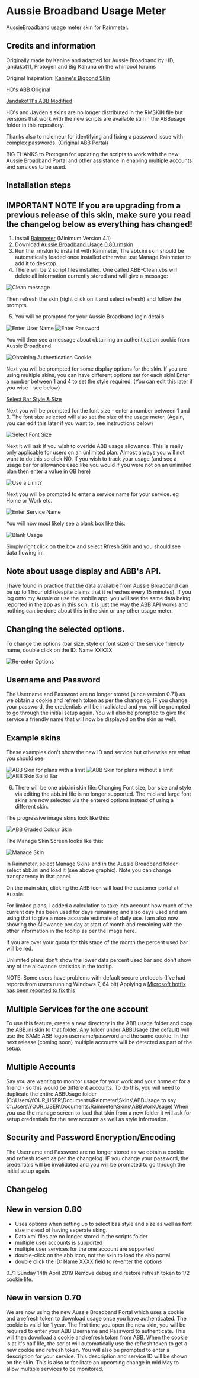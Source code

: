 # Aussie Broadband Usage Meter
AussieBroadband usage meter skin for Rainmeter.

## Credits and information
Originally made by Kanine and adapted for Aussie Broadband by HD, jandakot11, Protogen and Big Kahuna on the whirlpool forums

Original Inspiration: [Kanine's Bigpond Skin](http://sourceforge.net/projects/bigpond/)

[HD's ABB Original](https://www.dropbox.com/sh/rurvj80pp12lvkj/AAAI5EmF5BHDSpeezSqHJouBa)

[Jandakot11's ABB Modified](https://github.com/jaydenmorris1/AussieBroadband-Usage-Meter)

HD's and Jayden's skins are no longer distributed in the RMSKIN file but versions that work with the new scripts are available still in the ABBusage folder in this repository.

Thanks also to nclemeur for identifying and fixing a password issue with complex passwords. (Original ABB Portal)

BIG THANKS to Protogen for updating the scripts to work with the new Aussie Broadband Portal and other assistance in enabling multiple accounts and services to be used.

## Installation steps
## IMPORTANT NOTE If you are upgrading from a previous release of this skin, make sure you read the changelog below as everything has changed!
1) Install [Rainmeter](https://www.rainmeter.net/) (Minimum Version 4.1)
2) Download [Aussie Broadband Usage 0.80.rmskin](/Aussie%20Broadband%20Usage%200.80.rmskin)
3) Run the .rmskin to install it with Rainmeter, The abb.ini skin should be automatically loaded once installed otherwise use Manage Rainmeter to add it to desktop.
4) There will be 2 script files installed. One called ABB-Clean.vbs will delete all information currently stored and will give a message:

![Clean message](reset_skin_message.png)

Then refresh the skin (right click on it and select refresh) and follow the prompts.

5) You will be prompted for your Aussie Broadband login details. 

![Enter User Name](enter_user_name.png)
![Enter Password](enter_password.png)

You will then see a message about obtaining an authentication cookie from Aussie Broadband

![Obtaining Authentication Cookie](cookie.png)

Next you will be prompted for some display options for the skin. If you are using multiple skins, you can have different options set for each skin! Enter a number between 1 and 4 to set the style required. (You can edit this later if you wise - see below)

[Select Bar Style & Size](bar_style_size.pbg)

Next you will be prompted for the font size - enter a number between 1 and 3. The font size selected will also set the size of the usage meter. (Again, you can edit this later if you want to, see instructions below)

![Select Font Size](font_size.png)

Next it will ask if you wish to overide ABB usage allowance. This is really only applicable for users on an unlimited plan. Almost always you will not want to do this so click NO. If you wish to track your usage (and see a usage bar for allowance used like you would if you were not on an unlimited plan then enter a value in GB here)

![Use a Limit?](overide_usage.png)

Next you will be prompted to enter a service name for your service. eg Home or Work etc.

![Enter Service Name](abb_service_name.png)

You will now most likely see a blank box like this:

![Blank Usage](blank.png)

Simply right click on the box and select Rfresh Skin and you should see data flowing in.

## Note about usage display and ABB's API.
I have found in practice that the data available from Aussie Broadband can be up to 1 hour old (despite claims that it refreshes every 15 minutes). If you log onto my Aussie or use the mobile app, you will see the same data being reported in the app as in this skin. It is just the way the ABB API works and nothing can be done about this in the skin or any other usage meter.

## Changing the selected options.
To change the options (bar size, style or font size) or the service friendly name, double click on the ID: Name XXXXX

![Re-enter Options](usage_small.png)


## Username and Password
The Username and Password are no longer stored (since version 0.71) as we obtain a cookie and refresh token as per the changelog. IF you change your password, the credentials will be invalidated and you will be prompted to go through the initial setup again. You will also be prompted to give the service a friendly name that will now be displayed on the skin as well.

## Example skins
These examples don't show the new ID and service but otherwise are what you should see.

![ABB Skin for plans with a limit](plans%20with%20limit.png)
![ABB Skin for plans without a limit](unlimited%20plans.png)
![ABB Skin Solid Bar](abb-solid.png)

6) There will be one abb.ini skin file:
Changing Font size, bar size and style via editing the abb.ini file is no longer supported.
The mid and large font skins are now selected via the entered options instead of using a different skin.

The progressive image skins look like this:

![ABB Graded Colour Skin](abb-5px.png)

The Manage Skin Screen looks like this:

![Manage Skin](manage-skins.png)

In Rainmeter, select Manage Skins and in the Aussie Broadband folder select abb.ini and load it (see above graphic).
Note you can change transparency in that panel.

On the main skin, clicking the ABB icon will load the customer portal at Aussie.

For limited plans, I added a calculation to take into account how much of the current day has been used for days remaining and also days used and am using that to give a more accurate estimate of daily use. I am also now showing the Allowance per day at start of month and remaining with the other information in the tooltip as per the image here.

If you are over your quota for this stage of the month the percent used bar will be red.

Unlimited plans don't show the lower data percent used bar and don't show any of the allowance statistics in the tooltip. 

NOTE: Some users have problems with default secure protocols (I've had reports from users running Windows 7, 64 bit) Applying a [Microsoft hotfix has been reported to fix this](https://support.microsoft.com/en-us/help/3140245/update-to-enable-tls-1-1-and-tls-1-2-as-a-default-secure-protocols-in#easy)

## Multiple Services for the one account
To use this feature, create a new directory in the ABB usage folder and copy the ABB.ini skin to that folder. Any folder under ABBUsage (the default) will use the SAME ABB logon username/password and the same cookie. In the next release (coming soon) multiple accounts will be detected as part of the setup.

## Multiple Accounts
Say you are wanting to monitor usage for your work and your home or for a friend - so this would be different accounts. To do this, you will need to duplicate the entire ABBUsage folder (C:\Users\YOUR_USER\Documents\Rainmeter\Skins\ABBUsage to say C:\Users\YOUR_USER\Documents\Rainmeter\Skins\ABBWorkUsage) When you use the manage screen to load that skin from a new folder it will ask for setup credentials for the new account as well as style information.

## Security and Password Encryption/Encoding
The Username and Password are no longer stored as we obtain a cookie and refresh token as per the changelog. IF you change your password, the credentials will be invalidated and you will be prompted to go through the initial setup again.

## Changelog
## New in version 0.80
- Uses options when setting up to select bas style and size as well as font size instead of having seperate sking.
- Data xml files are no longer stored in the scripts folder 
- multiple user accounts is supported
- multiple user services for the one account are supported
- double-click on the abb icon, not the skin to load the abb portal
- double click the ID: Name XXXX field to re-enter the options

0.71 Sunday 14th April 2019 Remove debug and restore refresh token to 1/2 cookie life.

## New in version 0.70
We are now using the new Aussie Broadband Portal which uses a cookie and a refresh token to download usage once you have authenticated. The cookie is valid for 1 year. The first time you open the new skin, you will be required to enter your ABB Username and Password to authenticate. This will then download a cookie and refresh token from ABB. When the cookie is at it's half life, the script will automatically use the refresh token to get a new cookie and refresh token. You will also be prompted to enter a description for your service. This description and service ID will be shown on the skin. This is also to facilitate an upcoming change in mid May to allow multiple services to be monitored.

